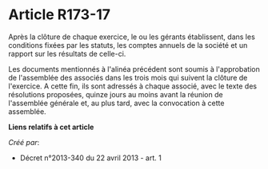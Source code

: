 # Article R173-17

Après la clôture de chaque exercice, le ou les gérants établissent, dans les conditions fixées par les statuts, les comptes
annuels de la société et un rapport sur les résultats de celle-ci. 

Les documents mentionnés à l'alinéa précédent sont soumis à l'approbation de l'assemblée des associés dans les trois mois qui
suivent la clôture de l'exercice. A cette fin, ils sont adressés à chaque associé, avec le texte des résolutions proposées,
quinze jours au moins avant la réunion de l'assemblée générale et, au plus tard, avec la convocation à cette assemblée.

**Liens relatifs à cet article**

_Créé par_:

  - Décret n°2013-340 du 22 avril 2013 - art. 1
